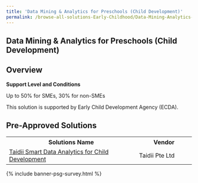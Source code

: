 ```yaml
---
title: 'Data Mining & Analytics for Preschools (Child Development)'
permalink: /browse-all-solutions-Early-Childhood/Data-Mining-Analytics-for-Preschools--Child-Development-
---
```


## Data Mining & Analytics for Preschools (Child Development)
## Overview

**Support Level and Conditions**

Up to 50% for SMEs, 30% for non-SMEs

This solution is supported by Early Child Development Agency (ECDA).

## Pre-Approved Solutions

<table>
<tr>
<th style='width: auto;'><b>Solutions Name</b></th>
<th style='width: 30%;'><b>Vendor</b></th>
</tr>
<tr>
<td><a href='/productivity-solutions-grant/solutionrepo/solution734' target='_blank'>Taidii Smart Data Analytics for Child Development</a><br></td>
<td>Taidii Pte Ltd</td>
</tr>
</table>

{% include banner-psg-survey.html %}
